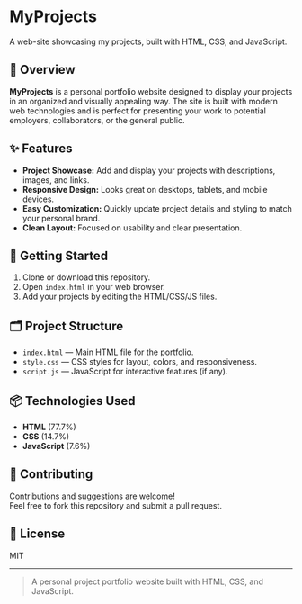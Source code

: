 # MyProjects

A web-site showcasing my projects, built with HTML, CSS, and JavaScript.

## 📝 Overview

**MyProjects** is a personal portfolio website designed to display your projects in an organized and visually appealing way. The site is built with modern web technologies and is perfect for presenting your work to potential employers, collaborators, or the general public.

## ✨ Features

- **Project Showcase:** Add and display your projects with descriptions, images, and links.
- **Responsive Design:** Looks great on desktops, tablets, and mobile devices.
- **Easy Customization:** Quickly update project details and styling to match your personal brand.
- **Clean Layout:** Focused on usability and clear presentation.

## 🚀 Getting Started

1. Clone or download this repository.
2. Open `index.html` in your web browser.
3. Add your projects by editing the HTML/CSS/JS files.

## 🗂️ Project Structure

- `index.html` — Main HTML file for the portfolio.
- `style.css` — CSS styles for layout, colors, and responsiveness.
- `script.js` — JavaScript for interactive features (if any).

## 📦 Technologies Used

- **HTML** (77.7%)
- **CSS** (14.7%)
- **JavaScript** (7.6%)

## 🤝 Contributing

Contributions and suggestions are welcome!  
Feel free to fork this repository and submit a pull request.

## 📄 License

MIT

---

> A personal project portfolio website built with HTML, CSS, and JavaScript.
